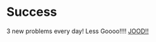 # Success
3 new problems every day!
Less Goooo!!!!
[JOOD!!](https://www.incimages.com/uploaded_files/image/1920x1080/getty_506910700_160576.jpg)
